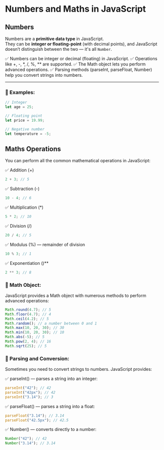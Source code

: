 # Numbers and Maths in JavaScript

## Numbers

Numbers are a **primitive data type** in JavaScript.  
They can be **integer or floating-point** (with decimal points), and JavaScript doesn’t distinguish between the two — it's all `Number`.

✅ Numbers can be integer or decimal (floating) in      JavaScript.
✅ Operations like +, -, *, /, %, ** are supported.
✅ The Math object lets you perform advanced operations.
✅ Parsing methods (parseInt, parseFloat, Number) help you convert strings into numbers.

---

### 🔹 Examples:

```javascript
// Integer
let age = 25;

// Floating point
let price = 19.99;

// Negative number
let temperature = -5;

```

## Maths Operations

You can perform all the common mathematical operations in JavaScript:

✅ Addition (+)

```javascript
2 + 3; // 5
```

✅ Subtraction (-)

```javascript
10 - 4; // 6
```
✅ Multiplication (*)

```javascript
5 * 2; // 10
```
✅ Division (/)

```javascript
20 / 4; // 5
```
✅ Modulus (%) — remainder of division

```javascript
10 % 3; // 1
```
✅ Exponentiation ()**

```javascript
2 ** 3; // 8
```
### 🔹 Math Object:
JavaScript provides a Math object with numerous methods to perform advanced operations:

```javascript
Math.round(4.7); // 5
Math.floor(4.7); // 4
Math.ceil(4.2); // 5
Math.random(); // a number between 0 and 1
Math.max(10, 20, 30); // 30
Math.min(10, 20, 30); // 10
Math.abs(-5); // 5
Math.pow(2, 4); // 16
Math.sqrt(25); // 5
```
### 🔹 Parsing and Conversion:
Sometimes you need to convert strings to numbers.
JavaScript provides:

✅ parseInt() — parses a string into an integer:
```javascript
parseInt("42"); // 42
parseInt("42px"); // 42
parseInt("3.14"); // 3
```

✅ parseFloat() — parses a string into a float:
```javascript
parseFloat("3.14"); // 3.14
parseFloat("42.5px"); // 42.5
```

✅ Number() — converts directly to a number:
```javascript
Number("42"); // 42
Number("3.14"); // 3.14
```




